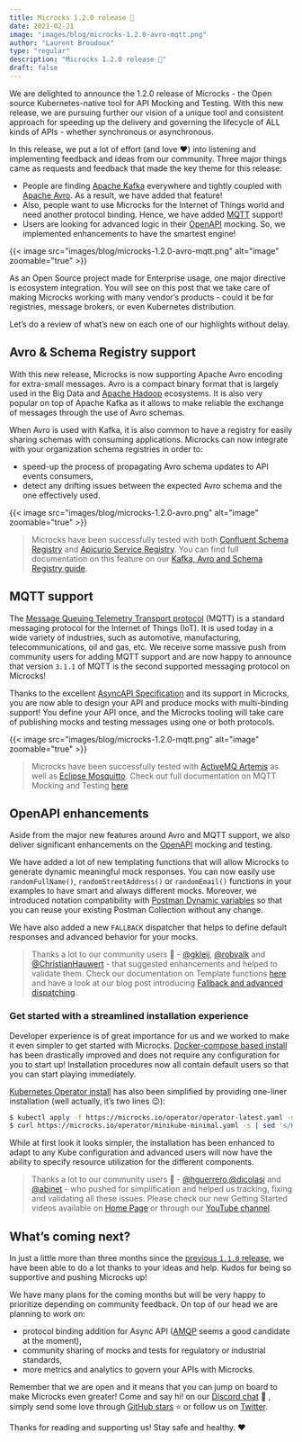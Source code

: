 ```yaml
---
title: Microcks 1.2.0 release 🚀
date: 2021-02-21
image: "images/blog/microcks-1.2.0-avro-mqtt.png"
author: "Laurent Broudoux"
type: "regular"
description: "Microcks 1.2.0 release 🚀"
draft: false
---
```


We are delighted to announce the 1.2.0 release of Microcks - the Open source Kubernetes-native tool for API Mocking and Testing. With this new release, we are pursuing further our vision of a unique tool and consistent approach for speeding up the delivery and governing the lifecycle of ALL kinds of APIs - whether synchronous or asynchronous.

In this release, we put a lot of effort (and love ❤️) into listening and implementing feedback and ideas from our community. Three major things came as requests and feedback that made the key theme for this release:

* People are finding [Apache Kafka](https://kafka.apache.org/) everywhere and tightly coupled with [Apache Avro](https://avro.apache.org/docs/current/). As a result, we have added that feature! 
* Also, people want to use Microcks for the Internet of Things world and need another protocol binding. Hence, we have added [MQTT](https://mqtt.org/) support! 
* Users are looking for advanced logic in their [OpenAPI](https://www.openapis.org/) mocking. So, we implemented enhancements to have the smartest engine!

{{< image src="images/blog/microcks-1.2.0-avro-mqtt.png" alt="image" zoomable="true" >}}

As an Open Source project made for Enterprise usage, one major directive is ecosystem integration. You will see on this post that we take care of making Microcks working with many vendor’s products - could it be for registries, message brokers, or even Kubernetes distribution.

Let’s do a review of what’s new on each one of our highlights without delay.

## Avro & Schema Registry support 

With this new release, Microcks is now supporting Apache Avro encoding for extra-small messages. Avro is a compact binary format that is largely used in the Big Data and [Apache Hadoop](https://hadoop.apache.org/) ecosystems. It is also very popular on top of Apache Kafka as it allows to make reliable the exchange of messages through the use of Avro schemas.

When Avro is used with Kafka, it is also common to have a registry for easily sharing schemas with consuming applications. Microcks can now integrate with your organization schema registries in order to:

* speed-up the process of propagating Avro schema updates to API events consumers,
* detect any drifting issues between the expected Avro schema and the one effectively used.

{{< image src="images/blog/microcks-1.2.0-avro.png" alt="image" zoomable="true" >}}

>  Microcks have been successfully tested with both [Confluent Schema Registry](https://github.com/confluentinc/schema-registry) and [Apicurio Service Registry](https://www.apicur.io/registry/). You can find full documentation on this feature on our [Kafka, Avro and Schema Registry guide](https://microcks.io/documentation/guides/avro-messaging/).

## MQTT support

The [Message Queuing Telemetry Transport protocol](https://mqtt.org/) (MQTT) is a standard messaging protocol for the Internet of Things (IoT). It is used today in a wide variety of industries, such as automotive, manufacturing, telecommunications, oil and gas, etc. We receive some massive push from community users for adding MQTT support and are now happy to announce that version `3.1.1` of MQTT is the second supported messaging protocol on Microcks!

Thanks to the excellent [AsyncAPI Specification](https://www.asyncapi.com/) and its support in Microcks, you are now able to design your API and produce mocks with multi-binding support! You define your API once, and the Microcks tooling will take care of publishing mocks and testing messages using one or both protocols.

{{< image src="images/blog/microcks-1.2.0-mqtt.png" alt="image" zoomable="true" >}}

> Microcks have been successfully tested with [ActiveMQ Artemis](https://activemq.apache.org/components/artemis/) as well as [Eclipse Mosquitto](https://mosquitto.org/). Check out full documentation on MQTT Mocking and Testing [here](https://microcks.io/documentation/guides/mqtt-support/)

## OpenAPI enhancements

Aside from the major new features around Avro and MQTT support, we also deliver significant enhancements on the [OpenAPI](https://www.openapis.org/) mocking and testing.

We have added a lot of new templating functions that will allow Microcks to generate dynamic meaningful mock responses. You can now easily use `randomFullName()`, `randomStreetAddress()` or `randomEmail()` functions in your examples to have smart and always different mocks. Moreover, we introduced notation compatibility with [Postman Dynamic variables](https://learning.postman.com/docs/writing-scripts/script-references/variables-list/) so that you can reuse your existing Postman Collection without any change.

We have also added a new `FALLBACK` dispatcher that helps to define default responses and advanced behavior for your mocks.

> Thanks a lot to our community users 🙏 - [@gkleij](https://github.com/gkleij), [@robvalk](https://github.com/robvalk) and [@ChristianHauwert](https://github.com/ChristianHauwert) - that suggested enhancements and helped to validate them. Check our documentation on Template functions [here](https://microcks.io/documentation/using/advanced/templates/#function-expressions) and have a look at our blog post introducing [Fallback and advanced dispatching](https://microcks.io/blog/advanced-dispatching-constraints/).


### Get started with a streamlined installation experience

Developer experience is of great importance for us and we worked to make it even simpler to get started with Microcks. [Docker-compose based install](../../documentation/guides/installation/docker-compose) has been drastically improved and does not require any configuration for you to start up! Installation procedures now all contain default users so that you can start playing immediately. 

[Kubernetes Operator install](/documentation/references/configuration/operator-config/) has also been simplified by providing one-liner installation (well actually, it’s two lines 😉):

```sh
$ kubectl apply -f https://microcks.io/operator/operator-latest.yaml -n microcks
$ curl https://microcks.io/operator/minikube-minimal.yaml -s | sed 's/KUBE_APPS_URL/'$(minikube ip)'.nip.io/g' | kubectl apply -n microcks -f -
```

While at first look it looks simpler, the installation has been enhanced to adapt to any Kube configuration and advanced users will now have the ability to specify resource utilization for the different components.

> Thanks a lot to our community users 🙏 - [@hguerrero](https://github.com/hguerrero),[@dicolasi](https://github.com/dicolasi) and [@abinet](https://github.com/abinet)  - who pushed for simplification and helped us tracking, fixing and validating all these issues. Please check our new Getting Started videos available on [Home Page](https://microcks.io) or through our [YouTube channel](https://www.youtube.com/channel/UCKlmXpav-DnliniEJ5FM52Q).

## What’s coming next?

In just a little more than three months since the [previous `1.1.0` release](https://microcks.io/blog/microcks-1.1.0-release/), we have been able to do a lot thanks to your ideas and help. Kudos for being so supportive and pushing Microcks up!

We have many plans for the coming months but will be very happy to prioritize depending on community feedback. On top of our head we are planning to work on:

* protocol binding addition for Async API ([AMQP](https://www.amqp.org/) seems a good candidate at the moment),
* community sharing of mocks and tests for regulatory or industrial standards,
* more metrics and analytics to govern your APIs with Microcks.

Remember that we are open and it means that you can jump on board to make Microcks even greater! Come and say hi! on our [Discord chat](https://microcks.io/discord-invite/) 🐙 , simply send some love through [GitHub stars]([https://github.com/microcks/microcks) ⭐️ or follow us on [Twitter]([https://twitter.com/microcksio).

Thanks for reading and supporting us! Stay safe and healthy. ❤️  